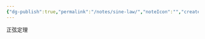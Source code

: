 ```yaml
---
{"dg-publish":true,"permalink":"/notes/sine-law/","noteIcon":"","created":"","updated":""}
---
```



正弦定理
